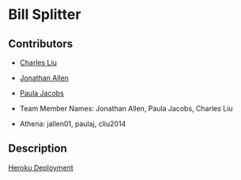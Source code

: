 Bill Splitter
=============

Contributors
------------

+ [Charles Liu](https://github.com/kongming92)
+ [Jonathan Allen](https://github.com/jallen01)
+ [Paula Jacobs](https://github.com/paulaj)

+ Team Member Names: Jonathan Allen, Paula Jacobs, Charles Liu
+ Athena: jallen01, paulaj, cliu2014

Description
-----------

[Heroku Deployment](http://shrouded-fortress-5220.herokuapp.com/)
